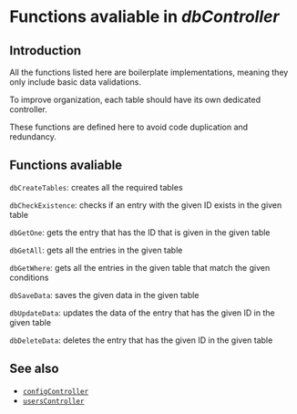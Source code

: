 # Functions avaliable in _dbController_

## Introduction

All the functions listed here are boilerplate implementations, meaning they only include basic data validations.

To improve organization, each table should have its own dedicated controller.

These functions are defined here to avoid code duplication and redundancy.

## Functions avaliable

`dbCreateTables`: creates all the required tables

`dbCheckExistence`: checks if an entry with the given ID exists in the given table

`dbGetOne`: gets the entry that has the ID that is given in the given table

`dbGetAll`: gets all the entries in the given table

`dbGetWhere`: gets all the entries in the given table that match the given conditions

`dbSaveData`: saves the given data in the given table

`dbUpdateData`: updates the data of the entry that has the given ID in the given table

`dbDeleteData`: deletes the entry that has the given ID in the given table

## See also

- [`configController`](./configController.md)
- [`usersController`](./usersController.md)
